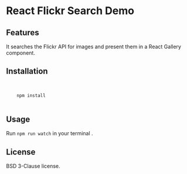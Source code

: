 

# React Flickr Search Demo


## Features

It searches the Flickr API for images and present them in a React Gallery component.

## Installation

```bash

	
	npm install
   
```

## Usage

Run `npm run watch` in your terminal .



## License

BSD 3-Clause license. 

